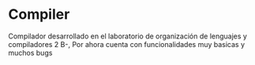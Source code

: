 # Compiler
Compilador desarrollado en el laboratorio de organización de lenguajes y compiladores 2 B-, Por ahora cuenta con funcionalidades muy basicas y muchos bugs
